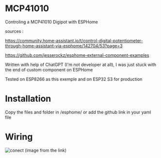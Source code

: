 # MCP41010
Controling a MCP41010 Digipot with ESPHome

sources :

https://community.home-assistant.io/t/control-digital-potentiometer-through-home-assistant-via-esphome/142704/53?page=3

https://github.com/jesserockz/esphome-external-component-examples

Written with help of ChatGPT (I'm not developer at all), I was just stuck with the end of custom component on ESPHome

Tested on ESP8266 as this exemple and on ESP32 S3 for production

# Installation
Copy the files and folder in /esphome/ or add the github link in your yaml file 


    


# Wiring

![conect](https://github.com/user-attachments/assets/1a1b3383-a6d0-4b2c-b4be-3c67ed7f28f5)
(image from the link)


